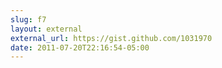 ```yaml
---
slug: f7
layout: external
external_url: https://gist.github.com/1031970
date: 2011-07-20T22:16:54-05:00
---
```

